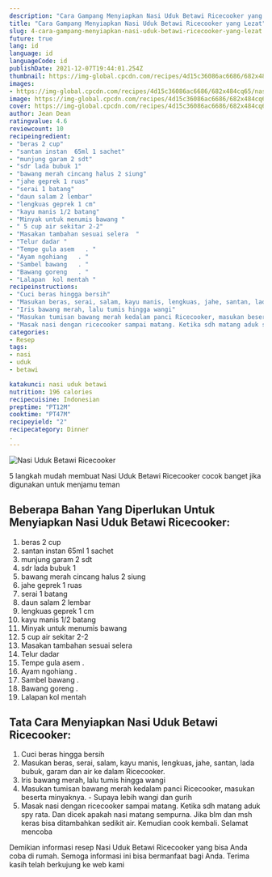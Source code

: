 ```yaml
---
description: "Cara Gampang Menyiapkan Nasi Uduk Betawi Ricecooker yang Lezat"
title: "Cara Gampang Menyiapkan Nasi Uduk Betawi Ricecooker yang Lezat"
slug: 4-cara-gampang-menyiapkan-nasi-uduk-betawi-ricecooker-yang-lezat
future: true
lang: id
language: id
languageCode: id
publishDate: 2021-12-07T19:44:01.254Z 
thumbnail: https://img-global.cpcdn.com/recipes/4d15c36086ac6686/682x484cq65/nasi-uduk-betawi-ricecooker-foto-resep-utama.png
images:
- https://img-global.cpcdn.com/recipes/4d15c36086ac6686/682x484cq65/nasi-uduk-betawi-ricecooker-foto-resep-utama.png
image: https://img-global.cpcdn.com/recipes/4d15c36086ac6686/682x484cq65/nasi-uduk-betawi-ricecooker-foto-resep-utama.png
cover: https://img-global.cpcdn.com/recipes/4d15c36086ac6686/682x484cq65/nasi-uduk-betawi-ricecooker-foto-resep-utama.png
author: Jean Dean
ratingvalue: 4.6
reviewcount: 10
recipeingredient:
- "beras 2 cup"
- "santan instan  65ml 1 sachet"
- "munjung garam 2 sdt"
- "sdr lada bubuk 1"
- "bawang merah cincang halus 2 siung"
- "jahe geprek 1 ruas"
- "serai 1 batang"
- "daun salam 2 lembar"
- "lengkuas geprek 1 cm"
- "kayu manis 1/2 batang"
- "Minyak untuk menumis bawang "
- " 5 cup air sekitar 2-2"
- "Masakan tambahan sesuai selera  "
- "Telur dadar "
- "Tempe gula asem   . "
- "Ayam ngohiang   . "
- "Sambel bawang   . "
- "Bawang goreng   . "
- "Lalapan  kol mentah "
recipeinstructions:
- "Cuci beras hingga bersih"
- "Masukan beras, serai, salam, kayu manis, lengkuas, jahe, santan, lada bubuk, garam dan air ke dalam Ricecooker."
- "Iris bawang merah, lalu tumis hingga wangi"
- "Masukan tumisan bawang merah kedalam panci Ricecooker, masukan beserta minyaknya.  Supaya lebih wangi dan gurih"
- "Masak nasi dengan ricecooker sampai matang. Ketika sdh matang aduk spy rata. Dan dicek apakah nasi matang sempurna. Jika blm dan msh keras bisa ditambahkan sedikit air. Kemudian cook kembali. Selamat mencoba"
categories:
- Resep
tags:
- nasi
- uduk
- betawi

katakunci: nasi uduk betawi 
nutrition: 196 calories
recipecuisine: Indonesian
preptime: "PT12M"
cooktime: "PT47M"
recipeyield: "2"
recipecategory: Dinner
. 
---
```



![Nasi Uduk Betawi Ricecooker](https://img-global.cpcdn.com/recipes/4d15c36086ac6686/682x484cq65/nasi-uduk-betawi-ricecooker-foto-resep-utama.png)

5 langkah mudah membuat  Nasi Uduk Betawi Ricecooker cocok banget jika digunakan untuk menjamu teman

<!--inarticleads1-->

## Beberapa Bahan Yang Diperlukan Untuk Menyiapkan Nasi Uduk Betawi Ricecooker:

1. beras 2 cup
1. santan instan  65ml 1 sachet
1. munjung garam 2 sdt
1. sdr lada bubuk 1
1. bawang merah cincang halus 2 siung
1. jahe geprek 1 ruas
1. serai 1 batang
1. daun salam 2 lembar
1. lengkuas geprek 1 cm
1. kayu manis 1/2 batang
1. Minyak untuk menumis bawang 
1.  5 cup air sekitar 2-2
1. Masakan tambahan sesuai selera  
1. Telur dadar 
1. Tempe gula asem   . 
1. Ayam ngohiang   . 
1. Sambel bawang   . 
1. Bawang goreng   . 
1. Lalapan  kol mentah 



<!--inarticleads2-->

## Tata Cara Menyiapkan Nasi Uduk Betawi Ricecooker:

1. Cuci beras hingga bersih
1. Masukan beras, serai, salam, kayu manis, lengkuas, jahe, santan, lada bubuk, garam dan air ke dalam Ricecooker.
1. Iris bawang merah, lalu tumis hingga wangi
1. Masukan tumisan bawang merah kedalam panci Ricecooker, masukan beserta minyaknya.  - Supaya lebih wangi dan gurih
1. Masak nasi dengan ricecooker sampai matang. Ketika sdh matang aduk spy rata. Dan dicek apakah nasi matang sempurna. Jika blm dan msh keras bisa ditambahkan sedikit air. Kemudian cook kembali. Selamat mencoba




Demikian informasi  resep Nasi Uduk Betawi Ricecooker   yang bisa Anda coba di rumah. Semoga informasi ini bisa bermanfaat bagi Anda. Terima kasih telah berkujung ke web kami
